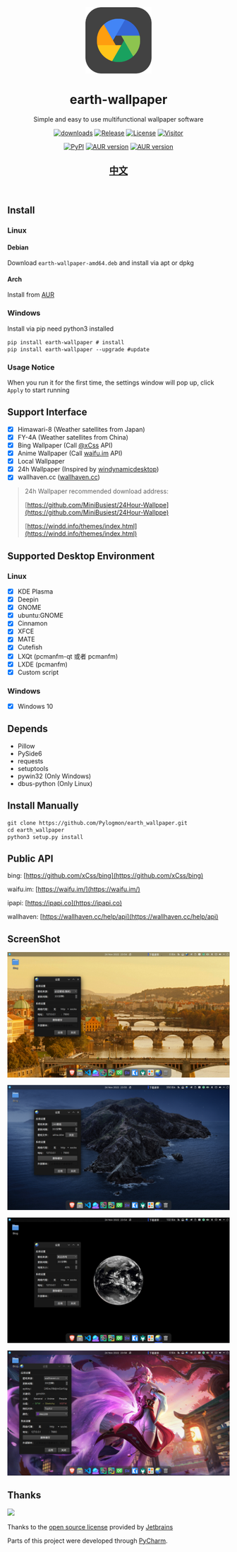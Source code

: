 <div align="center">
   <img width="150" height="150" src="../assets/earth-wallpaper.png" alt="Logo">
   <br/>
  <h1 align="center"><b>earth-wallpaper</b></h1>
  Simple and easy to use multifunctional wallpaper software
  <br/>
</div>

<div align="center">

[![downloads](https://img.shields.io/github/downloads/Pylogmon/earth_wallpaper/total)](https://github.com/Pylogmon/earth_wallpaper/releases)
[![Release](https://img.shields.io/github/v/release/Pylogmon/earth_wallpaper)](https://github.com/Pylogmon/earth_wallpaper/releases)
[![License](https://img.shields.io/github/license/Pylogmon/earth_wallpaper)](https://github.com/Pylogmon/earth_wallpaper/blob/main/LICENSE)
[![Visitor](https://visitor-badge.glitch.me/badge?page_id=Pylogmon.earth_wallpaper)](https://github.com/Pylogmon/earth_wallpaper)

[![PyPI](https://img.shields.io/pypi/v/earth-wallpaper?logo=python)](https://pypi.org/project/earth-wallpaper/)
[![AUR version](https://img.shields.io/aur/version/earth-wallpaper-bin?label=earth-wallpaper-bin&logo=archlinux)](https://aur.archlinux.org/packages/earth-wallpaper-bin)
[![AUR version](https://img.shields.io/aur/version/earth-wallpaper-nightly?label=earth-wallpaper-nightly&logo=archlinux)](https://aur.archlinux.org/packages/earth-wallpaper-nightly)
## [中文](https://github.com/Pylogmon/earth_wallpaper#readme)
</div>
<br/>

## Install

### Linux

#### Debian

Download `earth-wallpaper-amd64.deb` and install via apt or dpkg

#### Arch

Install from [AUR](https://aur.archlinux.org/packages?O=0&K=earth-wallpaper-)

### Windows

Install via pip
need python3 installed

```shell
pip install earth-wallpaper # install
pip install earth-wallpaper --upgrade #update
```

### Usage Notice

When you run it for the first time, the settings window will pop up, click ```Apply``` to start running

## Support Interface

- [x] Himawari-8 (Weather satellites from Japan)
- [x] FY-4A (Weather satellites from China)
- [x] Bing Wallpaper (Call [@xCss](https://github.com/xCss/bing) API)
- [x] Anime Wallpaper (Call [waifu.im](https://waifu.im/) API)
- [x] Local Wallpaper
- [x] 24h Wallpaper (Inspired by [windynamicdesktop](https://github.com/t1m0thyj/windynamicdesktop))
- [x] wallhaven.cc ([wallhaven.cc](https://wallhaven.cc))

> 24h Wallpaper recommended download address:
>
> [https://github.com/MiniBusiest/24Hour-Wallppe](https://github.com/MiniBusiest/24Hour-Wallppe)
>
> [https://windd.info/themes/index.html](https://windd.info/themes/index.html)

## Supported Desktop Environment

### Linux

- [x] KDE Plasma
- [x] Deepin
- [x] GNOME
- [x] ubuntu:GNOME
- [x] Cinnamon
- [x] XFCE
- [x] MATE
- [x] Cutefish
- [x] LXQt (pcmanfm-qt 或者 pcmanfm)
- [x] LXDE (pcmanfm)
- [x] Custom script

### Windows

- [x] Windows 10

## Depends

- Pillow
- PySide6
- requests
- setuptools
- pywin32 (Only Windows)
- dbus-python (Only Linux)

## Install Manually

```shell
git clone https://github.com/Pylogmon/earth_wallpaper.git
cd earth_wallpaper
python3 setup.py install
```

## Public API

bing: [https://github.com/xCss/bing](https://github.com/xCss/bing)

waifu.im: [https://waifu.im/](https://waifu.im/)

ipapi: [https://ipapi.co](https://ipapi.co)

wallhaven: [https://wallhaven.cc/help/api](https://wallhaven.cc/help/api)

## ScreenShot

![bing](../assets/bing.png)

![wallpaper24](../assets/wallpaper24.png)

![fengyun4](../assets/fengyun4.png)

![wallhaven](../assets/wallhaven.png)

## Thanks

<img src="https://www.jetbrains.com/shop/static/images/jetbrains-logo-inv.svg" height="100">

Thanks to the [open source license](https://www.jetbrains.com/community/opensource/) provided by [Jetbrains](https://www.jetbrains.com)

Parts of this project were developed through [PyCharm](https://www.jetbrains.com/pycharm/).
